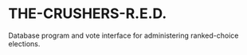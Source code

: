 # THE-CRUSHERS-R.E.D.
Database program and vote interface for administering ranked-choice elections.
